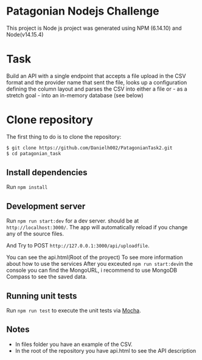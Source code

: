 # Patagonian Nodejs Challenge
This project is Node js project was generated using NPM (6.14.10) and Node(v14.15.4)

# Task
Build an API with a single endpoint that accepts a file upload in the CSV format and the provider name that sent the file, looks up a configuration defining the column layout and parses the CSV into either a file or - as a stretch goal - into an in-memory database (see below)

# Clone repository
The first thing to do is to clone the repository:
```sh
$ git clone https://github.com/Danielh002/PatagonianTask2.git
$ cd patagonian_task
```
## Install dependencies
Run `npm install`

## Development server
Run `npm run start:dev` for a dev server. should be at `http://localhost:3000/`. The app will automatically reload if you change any of the source files.

And Try to POST `http://127.0.0.1:3000/api/uploadfile`. 

You can see the api.html(Root of the proyect) To see more information about how to use the services
After you exceuted `npm run start:dev`in the console you can find the MongoURL, i recommend to use MongoDB Compass to see the saved data.

## Running unit tests
Run `npm run test` to execute the unit tests via [Mocha](https://mochajs.org/).

## Notes
- In files folder you have an example of the CSV.
- In the root of the repository you have api.html to see the API description


